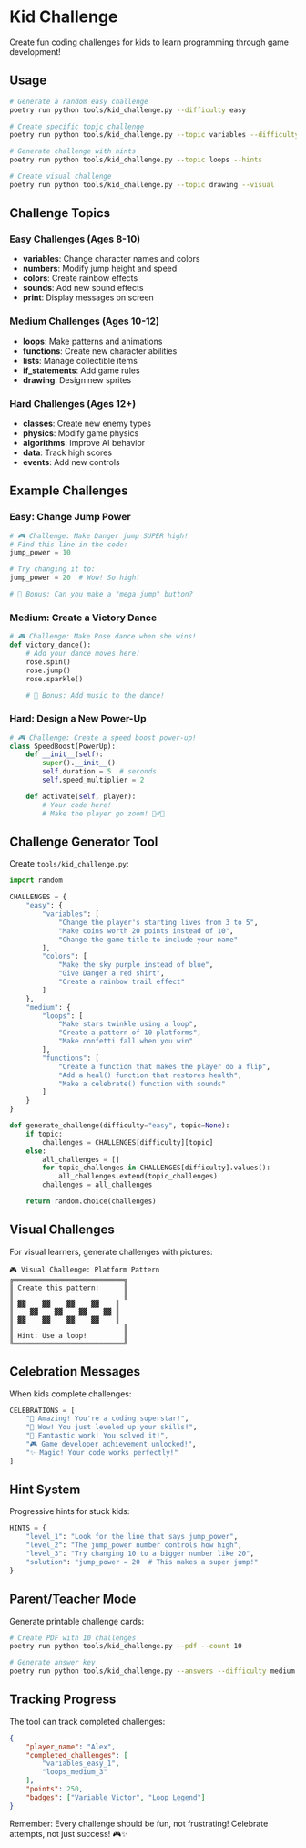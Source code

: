 # Kid Challenge

Create fun coding challenges for kids to learn programming through game development!

## Usage

```bash
# Generate a random easy challenge
poetry run python tools/kid_challenge.py --difficulty easy

# Create specific topic challenge
poetry run python tools/kid_challenge.py --topic variables --difficulty medium

# Generate challenge with hints
poetry run python tools/kid_challenge.py --topic loops --hints

# Create visual challenge
poetry run python tools/kid_challenge.py --topic drawing --visual
```

## Challenge Topics

### Easy Challenges (Ages 8-10)
- **variables**: Change character names and colors
- **numbers**: Modify jump height and speed
- **colors**: Create rainbow effects
- **sounds**: Add new sound effects
- **print**: Display messages on screen

### Medium Challenges (Ages 10-12)
- **loops**: Make patterns and animations
- **functions**: Create new character abilities
- **lists**: Manage collectible items
- **if_statements**: Add game rules
- **drawing**: Design new sprites

### Hard Challenges (Ages 12+)
- **classes**: Create new enemy types
- **physics**: Modify game physics
- **algorithms**: Improve AI behavior
- **data**: Track high scores
- **events**: Add new controls

## Example Challenges

### Easy: Change Jump Power
```python
# 🎮 Challenge: Make Danger jump SUPER high!
# Find this line in the code:
jump_power = 10

# Try changing it to:
jump_power = 20  # Wow! So high!

# 🌟 Bonus: Can you make a "mega jump" button?
```

### Medium: Create a Victory Dance
```python
# 🎮 Challenge: Make Rose dance when she wins!
def victory_dance():
    # Add your dance moves here!
    rose.spin()
    rose.jump()
    rose.sparkle()

    # 🌟 Bonus: Add music to the dance!
```

### Hard: Design a New Power-Up
```python
# 🎮 Challenge: Create a speed boost power-up!
class SpeedBoost(PowerUp):
    def __init__(self):
        super().__init__()
        self.duration = 5  # seconds
        self.speed_multiplier = 2

    def activate(self, player):
        # Your code here!
        # Make the player go zoom! 🏃‍♂️💨
```

## Challenge Generator Tool

Create `tools/kid_challenge.py`:

```python
import random

CHALLENGES = {
    "easy": {
        "variables": [
            "Change the player's starting lives from 3 to 5",
            "Make coins worth 20 points instead of 10",
            "Change the game title to include your name"
        ],
        "colors": [
            "Make the sky purple instead of blue",
            "Give Danger a red shirt",
            "Create a rainbow trail effect"
        ]
    },
    "medium": {
        "loops": [
            "Make stars twinkle using a loop",
            "Create a pattern of 10 platforms",
            "Make confetti fall when you win"
        ],
        "functions": [
            "Create a function that makes the player do a flip",
            "Add a heal() function that restores health",
            "Make a celebrate() function with sounds"
        ]
    }
}

def generate_challenge(difficulty="easy", topic=None):
    if topic:
        challenges = CHALLENGES[difficulty][topic]
    else:
        all_challenges = []
        for topic_challenges in CHALLENGES[difficulty].values():
            all_challenges.extend(topic_challenges)
        challenges = all_challenges

    return random.choice(challenges)
```

## Visual Challenges

For visual learners, generate challenges with pictures:

```
🎮 Visual Challenge: Platform Pattern
╔═══════════════════════════╗
║ Create this pattern:      ║
║                           ║
║ ▓▓    ▓▓    ▓▓    ▓▓    ║
║    ▓▓    ▓▓    ▓▓    ▓▓ ║
║ ▓▓    ▓▓    ▓▓    ▓▓    ║
║                           ║
║ Hint: Use a loop!         ║
╚═══════════════════════════╝
```

## Celebration Messages

When kids complete challenges:

```python
CELEBRATIONS = [
    "🎉 Amazing! You're a coding superstar!",
    "🚀 Wow! You just leveled up your skills!",
    "🌟 Fantastic work! You solved it!",
    "🎮 Game developer achievement unlocked!",
    "✨ Magic! Your code works perfectly!"
]
```

## Hint System

Progressive hints for stuck kids:

```python
HINTS = {
    "level_1": "Look for the line that says jump_power",
    "level_2": "The jump_power number controls how high",
    "level_3": "Try changing 10 to a bigger number like 20",
    "solution": "jump_power = 20  # This makes a super jump!"
}
```

## Parent/Teacher Mode

Generate printable challenge cards:

```bash
# Create PDF with 10 challenges
poetry run python tools/kid_challenge.py --pdf --count 10

# Generate answer key
poetry run python tools/kid_challenge.py --answers --difficulty medium
```

## Tracking Progress

The tool can track completed challenges:

```json
{
    "player_name": "Alex",
    "completed_challenges": [
        "variables_easy_1",
        "loops_medium_3"
    ],
    "points": 250,
    "badges": ["Variable Victor", "Loop Legend"]
}
```

Remember: Every challenge should be fun, not frustrating! Celebrate attempts, not just success! 🎮✨
